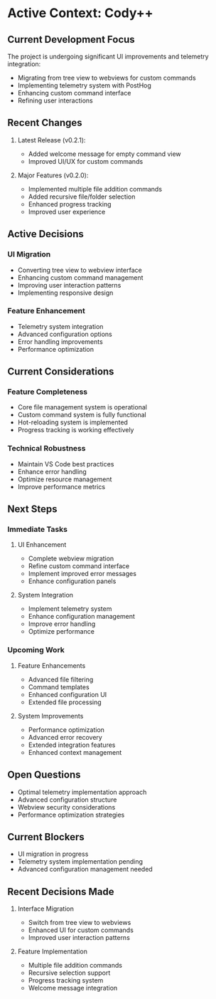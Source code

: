 # Active Context: Cody++

## Current Development Focus
The project is undergoing significant UI improvements and telemetry integration:
- Migrating from tree view to webviews for custom commands
- Implementing telemetry system with PostHog
- Enhancing custom command interface
- Refining user interactions

## Recent Changes
1. Latest Release (v0.2.1):
   - Added welcome message for empty command view
   - Improved UI/UX for custom commands

2. Major Features (v0.2.0):
   - Implemented multiple file addition commands
   - Added recursive file/folder selection
   - Enhanced progress tracking
   - Improved user experience

## Active Decisions

### UI Migration
- Converting tree view to webview interface
- Enhancing custom command management
- Improving user interaction patterns
- Implementing responsive design

### Feature Enhancement
- Telemetry system integration
- Advanced configuration options
- Error handling improvements
- Performance optimization

## Current Considerations

### Feature Completeness
- Core file management system is operational
- Custom command system is fully functional
- Hot-reloading system is implemented
- Progress tracking is working effectively

### Technical Robustness
- Maintain VS Code best practices
- Enhance error handling
- Optimize resource management
- Improve performance metrics

## Next Steps

### Immediate Tasks
1. UI Enhancement
   - Complete webview migration
   - Refine custom command interface
   - Implement improved error messages
   - Enhance configuration panels

2. System Integration
   - Implement telemetry system
   - Enhance configuration management
   - Improve error handling
   - Optimize performance

### Upcoming Work
1. Feature Enhancements
   - Advanced file filtering
   - Command templates
   - Enhanced configuration UI
   - Extended file processing

2. System Improvements
   - Performance optimization
   - Advanced error recovery
   - Extended integration features
   - Enhanced context management

## Open Questions
- Optimal telemetry implementation approach
- Advanced configuration structure
- Webview security considerations
- Performance optimization strategies

## Current Blockers
- UI migration in progress
- Telemetry system implementation pending
- Advanced configuration management needed

## Recent Decisions Made
1. Interface Migration
   - Switch from tree view to webviews
   - Enhanced UI for custom commands
   - Improved user interaction patterns

2. Feature Implementation
   - Multiple file addition commands
   - Recursive selection support
   - Progress tracking system
   - Welcome message integration
